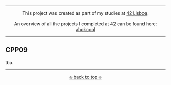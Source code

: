 <!-- ahokcool HEADER START-->
---
<div align="center">
This project was created as part of my studies at  <a href="https://www.42lisboa.com" target="_blank">42 Lisboa</a>.<br><br>
<a id="top"></a>
An overview of all the projects I completed at 42 can be found here: <a href="https://github.com/ahokcool/ahokcool/blob/main/README.md" target="_blank">ahokcool</a>
</div>

---
<!-- ahokcool HEADER END-->

## CPP09

tba.

<!-- ahokcool FOOTER-->
---
<p align="center">
  <a href="#top">🔝 back to top 🔝</a>
</p>
